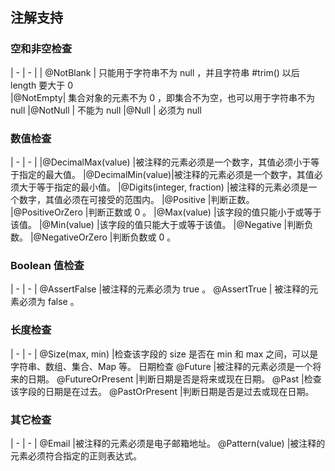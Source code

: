 ## 注解支持

### 空和非空检查

| - | - |
| @NotBlank  | 只能用于字符串不为 null ，并且字符串 #trim() 以后 length 要大于 0  
|@NotEmpty| 集合对象的元素不为 0 ，即集合不为空，也可以用于字符串不为 null 
|@NotNull | 不能为 null 
|@Null | 必须为 null 

### 数值检查

| - | - |
|@DecimalMax(value) |被注释的元素必须是一个数字，其值必须小于等于指定的最大值。
|@DecimalMin(value)|被注释的元素必须是一个数字，其值必须大于等于指定的最小值。
|@Digits(integer, fraction) |被注释的元素必须是一个数字，其值必须在可接受的范围内。
|@Positive |判断正数。
|@PositiveOrZero |判断正数或 0 。
|@Max(value) |该字段的值只能小于或等于该值。
|@Min(value) |该字段的值只能大于或等于该值。
|@Negative |判断负数。
|@NegativeOrZero |判断负数或 0 。


### Boolean 值检查

| - | - |
@AssertFalse |被注释的元素必须为 true 。
@AssertTrue | 被注释的元素必须为 false 。


### 长度检查
| - | - |
@Size(max, min) |检查该字段的 size 是否在 min 和 max 之间，可以是字符串、数组、集合、Map 等。
日期检查
@Future |被注释的元素必须是一个将来的日期。
@FutureOrPresent |判断日期是否是将来或现在日期。
@Past |检查该字段的日期是在过去。
@PastOrPresent |判断日期是否是过去或现在日期。


### 其它检查
| - | - |
@Email |被注释的元素必须是电子邮箱地址。
@Pattern(value) |被注释的元素必须符合指定的正则表达式。